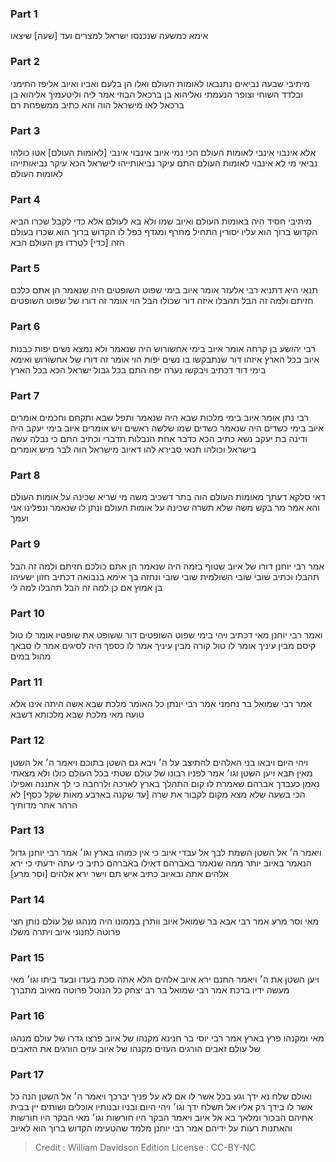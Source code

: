 
### Part 1
אימא כמשעה שנכנסו ישראל למצרים ועד [שעה] שיצאו

### Part 2
מיתיבי שבעה נביאים נתנבאו לאומות העולם ואלו הן בלעם ואביו ואיוב אליפז התימני ובלדד השוחי וצופר הנעמתי ואליהוא בן ברכאל הבוזי אמר ליה וליטעמיך אליהוא בן ברכאל לאו מישראל הוה והא כתיב ממשפחת רם

### Part 3
אלא אינבוי אינבי לאומות העולם הכי נמי איוב אינבוי אינבי [לאומות העולם] אטו כולהו נביאי מי לא אינבוי לאומות העולם התם עיקר נביאותייהו לישראל הכא עיקר נביאותייהו לאומות העולם

### Part 4
מיתיבי חסיד היה באומות העולם ואיוב שמו ולא בא לעולם אלא כדי לקבל שכרו הביא הקדוש ברוך הוא עליו יסורין התחיל מחרף ומגדף כפל לו הקדוש ברוך הוא שכרו בעולם הזה [כדי] לטרדו מן העולם הבא

### Part 5
תנאי היא דתניא רבי אלעזר אומר איוב בימי שפוט השופטים היה שנאמר הן אתם כלכם חזיתם ולמה זה הבל תהבלו איזה דור שכולו הבל הוי אומר זה דורו של שפוט השופטים

### Part 6
רבי יהושע בן קרחה אומר איוב בימי אחשורוש היה שנאמר ולא נמצא נשים יפות כבנות איוב בכל הארץ איזהו דור שנתבקשו בו נשים יפות הוי אומר זה דורו של אחשורוש ואימא בימי דוד דכתיב ויבקשו נערה יפה התם בכל גבול ישראל הכא בכל הארץ

### Part 7
רבי נתן אומר איוב בימי מלכות שבא היה שנאמר ותפל שבא ותקחם וחכמים אומרים איוב בימי כשדים היה שנאמר כשדים שמו שלשה ראשים ויש אומרים איוב בימי יעקב היה ודינה בת יעקב נשא כתיב הכא כדבר אחת הנבלות תדברי וכתיב התם כי נבלה עשה בישראל וכולהו תנאי סבירא להו דאיוב מישראל הוה לבר מיש אומרים

### Part 8
דאי סלקא דעתך מאומות העולם הוה בתר דשכיב משה מי שריא שכינה על אומות העולם והא אמר מר בקש משה שלא תשרה שכינה על אומות העולם ונתן לו שנאמר ונפלינו אני ועמך

### Part 9
אמר רבי יוחנן דורו של איוב שטוף בזמה היה שנאמר הן אתם כולכם חזיתם ולמה זה הבל תהבלו וכתיב שובי שובי השולמית שובי שובי ונחזה בך אימא בנבואה דכתיב חזון ישעיהו בן אמוץ אם כן למה זה הבל תהבלו למה לי

### Part 10
ואמר רבי יוחנן מאי דכתיב ויהי בימי שפוט השופטים דור ששופט את שופטיו אומר לו טול קיסם מבין עיניך אומר לו טול קורה מבין עיניך אמר לו כספך היה לסיגים אמר לו סבאך מהול במים

### Part 11
אמר רבי שמואל בר נחמני אמר רבי יונתן כל האומר מלכת שבא אשה היתה אינו אלא טועה מאי מלכת שבא מלכותא דשבא

### Part 12
ויהי היום ויבאו בני האלהים להתיצב על ה׳ ויבא גם השטן בתוכם ויאמר ה׳ אל השטן מאין תבא ויען השטן וגו׳ אמר לפניו רבונו של עולם שטתי בכל העולם כולו ולא מצאתי נאמן כעבדך אברהם שאמרת לו קום התהלך בארץ לארכה ולרחבה כי לך אתננה ואפילו הכי בשעה שלא מצא מקום לקבור את שרה [עד שקנה בארבע מאות שקל כסף] לא הרהר אחר מדותיך

### Part 13
ויאמר ה׳ אל השטן השמת לבך אל עבדי איוב כי אין כמוהו בארץ וגו׳ אמר רבי יוחנן גדול הנאמר באיוב יותר ממה שנאמר באברהם דאילו באברהם כתיב כי עתה ידעתי כי ירא אלהים אתה ובאיוב כתיב איש תם וישר ירא אלהים [וסר מרע]

### Part 14
מאי וסר מרע אמר רבי אבא בר שמואל איוב וותרן בממונו היה מנהגו של עולם נותן חצי פרוטה לחנוני איוב ויתרה משלו

### Part 15
ויען השטן את ה׳ ויאמר החנם ירא איוב אלהים הלא אתה סכת בעדו ובעד ביתו וגו׳ מאי מעשה ידיו ברכת אמר רבי שמואל בר רב יצחק כל הנוטל פרוטה מאיוב מתברך

### Part 16
מאי ומקנהו פרץ בארץ אמר רבי יוסי בר חנינא מקנהו של איוב פרצו גדרו של עולם מנהגו של עולם זאבים הורגים העזים מקנהו של איוב עזים הורגים את הזאבים

### Part 17
ואולם שלח נא ידך וגע בכל אשר לו אם לא על פניך יברכך ויאמר ה׳ אל השטן הנה כל אשר לו בידך רק אליו אל תשלח ידך וגו׳ ויהי היום ובניו ובנותיו אוכלים ושותים יין בבית אחיהם הבכור ומלאך בא אל איוב ויאמר הבקר היו חורשות וגו׳ מאי הבקר היו חורשות והאתנות רעות על ידיהם אמר רבי יוחנן מלמד שהטעימו הקדוש ברוך הוא לאיוב

>Credit : William Davidson Edition
>License : CC-BY-NC